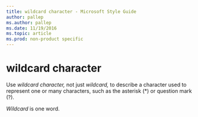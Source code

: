 ```yaml
---
title: wildcard character - Microsoft Style Guide
author: pallep
ms.author: pallep
ms.date: 11/19/2016
ms.topic: article
ms.prod: non-product specific
---
```


# wildcard character

Use *wildcard character,* not just *wildcard,* to describe a character used to represent one or many characters, such as the asterisk (\*) or question mark (?).

*Wildcard* is one word.
